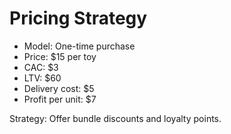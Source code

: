 # Pricing Strategy

- Model: One-time purchase
- Price: $15 per toy
- CAC: $3
- LTV: $60
- Delivery cost: $5
- Profit per unit: $7

Strategy: Offer bundle discounts and loyalty points.
